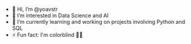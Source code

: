 - 👋 Hi, I’m @yoavstr
- 👀 I’m interested in Data Science and AI
- 🌱 I’m currently learning and working on projects involving Python and SQL
- ⚡ Fun fact: I'm colorblind 🚩🍏

<!---
yoavstr/yoavstr is a ✨ special ✨ repository because its `README.md` (this file) appears on your GitHub profile.
You can click the Preview link to take a look at your changes.
--->
